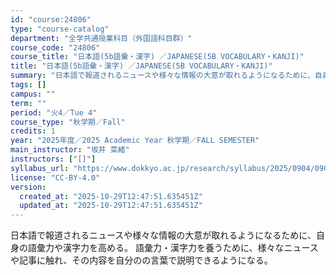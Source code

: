 ```yaml
---
id: "course:24806"
type: "course-catalog"
department: "全学共通授業科目（外国語科目群）"
course_code: "24806"
course_title: "日本語(5b語彙・漢字) ／JAPANESE(5B VOCABULARY・KANJI)"
title: "日本語(5b語彙・漢字) ／JAPANESE(5B VOCABULARY・KANJI)"
summary: "日本語で報道されるニュースや様々な情報の大意が取れるようになるために、自身の語彙力や漢字力を高める。 語彙力・漢字力を養うために、様々なニュースや記事に触れ、その内容を自分のの言葉で説明できるようになる。"
tags: []
campus: ""
term: ""
period: "火4／Tue 4"
course_type: "秋学期／Fall"
credits: 1
year: "2025年度／2025 Academic Year 秋学期／FALL SEMESTER"
main_instructor: "坂井 菜緒"
instructors: ["[]"]
syllabus_url: "https://www.dokkyo.ac.jp/research/syllabus/2025/0904/0904_24806_ja_JP.html"
license: "CC-BY-4.0"
version:
  created_at: "2025-10-29T12:47:51.635451Z"
  updated_at: "2025-10-29T12:47:51.635451Z"
---
```

日本語で報道されるニュースや様々な情報の大意が取れるようになるために、自身の語彙力や漢字力を高める。 語彙力・漢字力を養うために、様々なニュースや記事に触れ、その内容を自分のの言葉で説明できるようになる。
